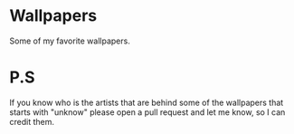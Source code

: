 # Wallpapers
Some of my favorite wallpapers.

# P.S
If you know who is the artists that are behind some of the wallpapers that starts with "unknow" please open a pull request and let me know, so I can credit them.
